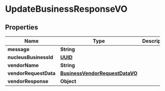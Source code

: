 
# UpdateBusinessResponseVO

## Properties
Name | Type | Description | Notes
------------ | ------------- | ------------- | -------------
**message** | **String** |  |  [optional]
**nucleusBusinessId** | [**UUID**](UUID.md) |  |  [optional]
**vendorName** | **String** |  |  [optional]
**vendorRequestData** | [**BusinessVendorRequestDataVO**](BusinessVendorRequestDataVO.md) |  |  [optional]
**vendorResponse** | **Object** |  |  [optional]



